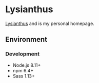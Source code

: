 # Lysianthus

[Lysianthus](https://lysianth.us) and is my personal homepage.

## Environment

### Development

* Node.js 8.11+
* npm 6.4+
* Sass 1.13+